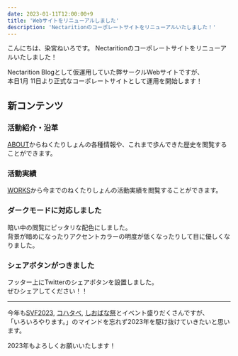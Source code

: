 ```yaml
---
date: 2023-01-11T12:00:00+9
title: 'Webサイトをリニューアルしました'
description: 'Nectaritionのコーポレートサイトをリニューアルいたしました！'
---
```


こんにちは、染宮ねいろです。
Nectaritionのコーポレートサイトをリニューアルいたしました！

<!--more-->

Nectarition Blogとして仮運用していた弊サークルWebサイトですが、  
本日1月 11日より正式なコーポレートサイトとして運用を開始します！

## 新コンテンツ

### 活動紹介・沿革

[ABOUT](/about)からねくたりしょんの各種情報や、これまで歩んできた歴史を閲覧することができます。

### 活動実績

[WORKS](/works)から今までのねくたりしょんの活動実績を閲覧することができます。

### ダークモードに対応しました

暗い中の閲覧にピッタリな配色にしました。  
背景が暗めになったりアクセントカラーの明度が低くなったりして目に優しくなりました。

### シェアボタンがつきました

フッター上にTwitterのシェアボタンを設置しました。  
ぜひシェアしてください！！

----

今年も[SVF2023](https://synthvfes.jp), [コハタベ](https://kohatabe.jp), [しおばな祭](https://shiokazehs.jp)とイベント盛りだくさんですが、  
「いろいろやります。」のマインドを忘れず2023年を駆け抜けていきたいと思います。

2023年もよろしくお願いいたします！
